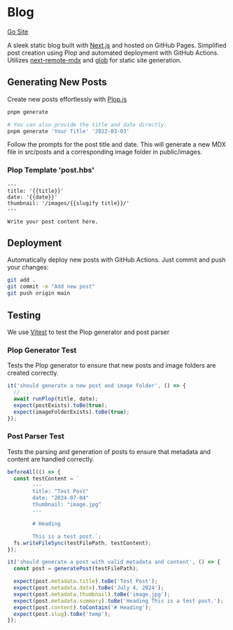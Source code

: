# Blog

[Go Site](https://cgoinglove.github.io/)


A sleek static blog built with [Next.js](https://nextjs.org/) and hosted on GitHub Pages. Simplified post creation using Plop and automated deployment with GitHub Actions. Utilizes [next-remote-mdx](https://nextjs.org/docs/app/building-your-application/configuring/mdx#remote-mdx) and [glob](!https://github.com/isaacs/node-glob#readme) for static site generation.

## Generating New Posts

Create new posts effortlessly with [Plop.js](https://plopjs.com/)

```bash
pnpm generate

# You can also provide the title and date directly:
pnpm generate 'Your Title' '2022-03-03'
```

Follow the prompts for the post title and date. This will generate a new MDX file in src/posts and a corresponding image folder in public/images.

### Plop Template 'post.hbs'

```mdx
---
title: '{{title}}'
date: '{{date}}'
thumbnail: '/images/{{slugify title}}/'
---

Write your post content here.
```

## Deployment

Automatically deploy new posts with GitHub Actions. Just commit and push your changes:

```bash
git add .
git commit -m "Add new post"
git push origin main
```

## Testing

We use [Vitest](https://vitest.dev/) to test the Plop generator and post parser

### Plop Generator Test

Tests the Plop generator to ensure that new posts and image folders are created correctly.

```typescript
it('should generate a new post and image folder', () => {
  // ...
  await runPlop(title, date);
  expect(postExists).toBe(true);
  expect(imageFolderExists).toBe(true);
});
```

### Post Parser Test

Tests the parsing and generation of posts to ensure that metadata and content are handled correctly.

```typescript
beforeAll(() => {
  const testContent = `
        ---
        title: "Test Post"
        date: "2024-07-04"
        thumbnail: "image.jpg"
        ---

        # Heading

        This is a test post.`;
  fs.writeFileSync(testFilePath, testContent);
});

it('should generate a post with valid metadata and content', () => {
  const post = generatePost(testFilePath);

  expect(post.metadata.title).toBe('Test Post');
  expect(post.metadata.date).toBe('July 4, 2024');
  expect(post.metadata.thumbnail).toBe('image.jpg');
  expect(post.metadata.summary).toBe('Heading This is a test post.');
  expect(post.content).toContain('# Heading');
  expect(post.slug).toBe('temp');
});
```

